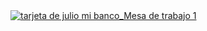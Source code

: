 <html>
  <a href="https://wa.me/51901364108">
      <img src="https://github.com/cambillocesar/cambiarlocesar/assets/150393414/d1a6befb-0cf5-4e96-9539-3ed198c00113" alt="tarjeta de julio mi banco_Mesa de trabajo 1" />
  </a>
</html>
